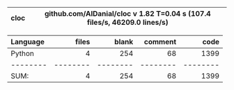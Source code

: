 cloc|github.com/AlDanial/cloc v 1.82  T=0.04 s (107.4 files/s, 46209.0 lines/s)
--- | ---

Language|files|blank|comment|code
:-------|-------:|-------:|-------:|-------:
Python|4|254|68|1399
--------|--------|--------|--------|--------
SUM:|4|254|68|1399
